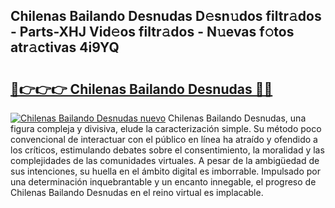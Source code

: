 ## Chilenas Bailando Desnudas D𝚎sn𝚞dos filtr𝚊dos - Parts-XHJ Vid𝚎os filtr𝚊dos - N𝚞evas f𝚘tos atr𝚊ctivas 4i9YQ

# <h2><a href="http://mb1jx23.tromn.icu/?c=Chilenas+Bailando+Desnudas">🔗👉👉👉 Chilenas Bailando Desnudas 🔗🔗</a></h2>

[![Chilenas Bailando Desnudas nuevo](https://i.imgur.com/pEAQMta.gif)](http://mb1jx23.tromn.icu/?c=Chilenas+Bailando+Desnudas)
Chilenas Bailando Desnudas, una figura compleja y divisiva, elude la caracterización simple. Su método poco convencional de interactuar con el público en línea ha atraído y ofendido a los críticos, estimulando debates sobre el consentimiento, la moralidad y las complejidades de las comunidades virtuales. A pesar de la ambigüedad de sus intenciones, su huella en el ámbito digital es imborrable. Impulsado por una determinación inquebrantable y un encanto innegable, el progreso de Chilenas Bailando Desnudas en el reino virtual es implacable.
